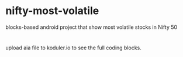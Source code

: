 # nifty-most-volatile
blocks-based android project that show most volatile stocks in Nifty 50
#
upload aia file to koduler.io to see the full coding blocks.
